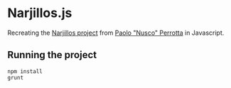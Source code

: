 # Narjillos.js

Recreating the [Narjillos project](https://github.com/nusco/narjillos) from [Paolo "Nusco" Perrotta](https://github.com/nusco) in Javascript.

## Running the project

```
npm install
grunt
```
